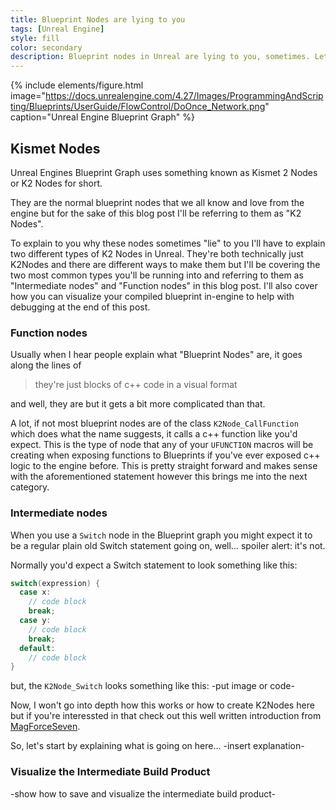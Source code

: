 ```yaml
---
title: Blueprint Nodes are lying to you
tags: [Unreal Engine]
style: fill
color: secondary
description: Blueprint nodes in Unreal are lying to you, sometimes. Let's take a small peek under the hood. Click here to read more...
---
```


{% include elements/figure.html image="https://docs.unrealengine.com/4.27/Images/ProgrammingAndScripting/Blueprints/UserGuide/FlowControl/DoOnce_Network.png" caption="Unreal Engine Blueprint Graph" %}

## Kismet Nodes

Unreal Engines Blueprint Graph uses something known as Kismet 2 Nodes or K2 Nodes for short.

They are the normal blueprint nodes that we all know and love from the engine but for the sake of this blog post I'll be referring to them as "K2 Nodes".

To explain to you why these nodes sometimes "lie" to you I'll have to explain two different types of K2 Nodes in Unreal.
They're both technically just K2Nodes and there are different ways to make them but I'll be covering the two most common types you'll be running into and referring to them as "Intermediate nodes" and "Function nodes" in this blog post. I'll also cover how you can visualize your compiled blueprint in-engine to help with debugging at the end of this post.

### Function nodes

Usually when I hear people explain what "Blueprint Nodes" are, it goes along the lines of 
>they're just blocks of c++ code in a visual format

and well, they are but it gets a bit more complicated than that.

A lot, if not most blueprint nodes are of the class `K2Node_CallFunction` which does what the name suggests, it calls a c++ function like you'd expect. 
This is the type of node that any of your `UFUNCTION` macros will be creating when exposing functions to Blueprints if you've ever exposed c++ logic to the engine before. This is pretty straight forward and makes sense with the aforementioned statement however this brings me into the next category.

### Intermediate nodes

When you use a `Switch` node in the Blueprint graph you might expect it to be a regular plain old Switch statement going on, well... spoiler alert: it's not.

Normally you'd expect a Switch statement to look something like this:
```cpp
switch(expression) {
  case x:
    // code block
    break;
  case y:
    // code block
    break;
  default:
    // code block
}
```

but, the `K2Node_Switch` looks something like this:
-put image or code-

Now, I won't go into depth how this works or how to create K2Nodes here but if you're interessted in that check out this well written introduction from [MagForceSeven](https://www.gamedev.net/tutorials/programming/engines-and-middleware/improving-ue4-blueprint-usability-with-custom-nodes-r5694/).

So, let's start by explaining what is going on here... -insert explanation-

### Visualize the Intermediate Build Product

-show how to save and visualize the intermediate build product-